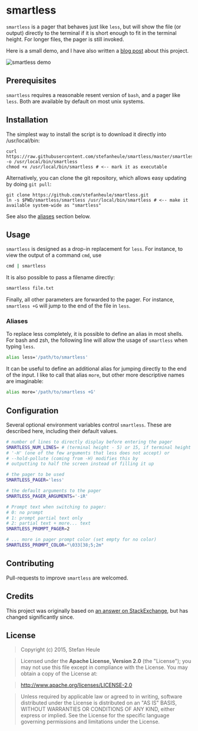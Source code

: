 # smartless

`smartless` is a pager that behaves just like `less`, but will show the file (or output) directly to the terminal if it is short enough to fit in the terminal height.  For longer files, the pager is still invoked.

Here is a small demo, and I have also written a [blog post](http://stefanheule.com/blog/posts/2015-06-07/smartless-a-better-pager-for-small-and-large-inputs/) about this project.

![smartless demo](http://stefanheule.com/blog/img/posts/smartless.gif)

## Prerequisites

`smartless` requires a reasonable resent version of `bash`, and a pager like `less`.  Both are available by default on most unix systems.

## Installation

The simplest way to install the script is to download it directly into /usr/local/bin:

    curl https://raw.githubusercontent.com/stefanheule/smartless/master/smartless -o /usr/local/bin/smartless
    chmod +x /usr/local/bin/smartless # <-- mark it as executable

Alternatively, you can clone the git repository, which allows easy updating by doing `git pull`:

    git clone https://github.com/stefanheule/smartless.git
    ln -s $PWD/smartless/smartless /usr/local/bin/smartless # <-- make it available system-wide as "smartless"
    
See also the [aliases](#aliases) section below.

## Usage

`smartless` is designed as a drop-in replacement for `less`.  For instance, to view the output of a command `cmd`, use

```bash
cmd | smartless
```

It is also possible to pass a filename directly:

```bash
smartless file.txt
```

Finally, all other parameters are forwarded to the pager.  For instance, `smartless +G` will jump to the end of the file in `less`.

### Aliases

To replace less completely, it is possible to define an alias in most shells.  For bash and zsh, the following line will allow the usage of `smartless` when typing `less`.

```bash
alias less='/path/to/smartless'
```

It can be useful to define an additional alias for jumping directly to the end of the input.  I like to call that alias `more`, but other more descriptive names are imaginable:

```bash
alias more='/path/to/smartless +G'
```

## Configuration

Several optional environment variables control `smartless`.  These are described here, including their default values.

```bash
# number of lines to directly display before entering the pager
SMARTLESS_NUM_LINES= # (terminal height - 5) or 15, if terminal height cannot be discovered automatically
# '-H' (one of the few arguments that less does not accept) or
# --hold-pollute (coming from -H) modifies this by
# outputting to half the screen instead of filling it up

# the pager to be used
SMARTLESS_PAGER='less'

# the default arguments to the pager
SMARTLESS_PAGER_ARGUMENTS='-iR'

# Prompt text when switching to pager:
# 0: no prompt
# 1: prompt partial text only
# 2: partial text + more... text
SMARTLESS_PROMPT_PAGER=2

# ... more in pager prompt color (set empty for no color)
SMARTLESS_PROMPT_COLOR="\033[38;5;2m"
```

## Contributing

Pull-requests to improve `smartless` are welcomed.

## Credits

This project was originally based on [an answer on StackExchange](http://unix.stackexchange.com/questions/107315/), but has changed significantly since.

## License

> Copyright (c) 2015, Stefan Heule

> Licensed under the **Apache License, Version 2.0** (the "License");
you may not use this file except in compliance with the License.
You may obtain a copy of the License at:

>    http://www.apache.org/licenses/LICENSE-2.0

> Unless required by applicable law or agreed to in writing,
software distributed under the License is distributed on an "AS IS" BASIS,
WITHOUT WARRANTIES OR CONDITIONS OF ANY KIND, either express or implied.
See the License for the specific language governing permissions and limitations under the License.
